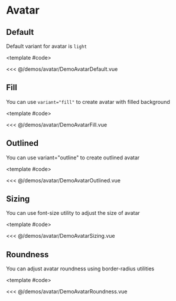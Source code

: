 # Avatar

<!-- 👉 Default -->
<Demo>

## Default

Default variant for avatar is `light`

<DemoAvatarDefault />

<template #code>

<<< @/demos/avatar/DemoAvatarDefault.vue

</template>

</Demo>

<!-- 👉 Fill -->
<Demo>

## Fill

You can use `variant="fill"` to create avatar with filled background

<DemoAvatarFill />

<template #code>

<<< @/demos/avatar/DemoAvatarFill.vue

</template>

</Demo>

<!-- 👉 Outlined -->
<Demo>

## Outlined

You can use variant="outline" to create outlined avatar

<DemoAvatarOutlined />

<template #code>

<<< @/demos/avatar/DemoAvatarOutlined.vue

</template>

</Demo>

<!-- 👉 Sizing -->
<Demo>

## Sizing

You can use font-size utility to adjust the size of avatar

<DemoAvatarSizing />

<template #code>

<<< @/demos/avatar/DemoAvatarSizing.vue

</template>

</Demo>

<!-- 👉 Roundness -->
<Demo>

## Roundness

You can adjust avatar roundness using border-radius utilities

<DemoAvatarRoundness />

<template #code>

<<< @/demos/avatar/DemoAvatarRoundness.vue

</template>

</Demo>
